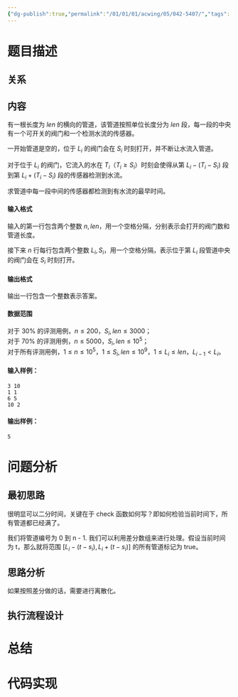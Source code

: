 ```yaml
---
{"dg-publish":true,"permalink":"/01/01/01/acwing/05/042-5407/","tags":["personal/blog"]}
---
```



# 题目描述
## 关系

## 内容
有一根长度为 $len$ 的横向的管道，该管道按照单位长度分为 $len$ 段，每一段的中央有一个可开关的阀门和一个检测水流的传感器。

一开始管道是空的，位于 $L_i$ 的阀门会在 $S_i$ 时刻打开，并不断让水流入管道。

对于位于 $L_i$ 的阀门，它流入的水在 $T_i$（$T_i \ge S_i$）时刻会使得从第 $L_i-(T_i-S_i)$ 段到第 $L_i+(T_i-S_i)$ 段的传感器检测到水流。

求管道中每一段中间的传感器都检测到有水流的最早时间。

#### 输入格式

输入的第一行包含两个整数 $n,len$，用一个空格分隔，分别表示会打开的阀门数和管道长度。

接下来 $n$ 行每行包含两个整数 $L_i,S_i$，用一个空格分隔，表示位于第 $L_i$ 段管道中央的阀门会在 $S_i$ 时刻打开。

#### 输出格式

输出一行包含一个整数表示答案。

#### 数据范围

对于 $30\%$ 的评测用例，$n ≤ 200$，$S_i,len ≤ 3000$；  
对于 $70\%$ 的评测用例，$n ≤ 5000$，$S_i,len ≤ 10^5$；  
对于所有评测用例，$1 ≤ n ≤ 10^5$，$1 ≤ S_i,len ≤ 10^9$，$1 ≤ L_i ≤ len$，$L_{i-1} < L_i$。

#### 输入样例：

```
3 10
1 1
6 5
10 2
```

#### 输出样例：

```
5
```
# 问题分析
## 最初思路
很明显可以二分时间，关键在于 check 函数如何写？即如何检验当前时间下，所有管道都已经满了。

我们将管道编号为 0 到 n - 1. 我们可以利用差分数组来进行处理。假设当前时间为 t，那么就将范围 $\displaystyle [L_{i}-(t-s_{i}),L_{i}+(t-s_{i})]$ 的所有管道标记为 true。
## 思路分析
如果按照差分做的话，需要进行离散化。
## 执行流程设计

# 总结

# 代码实现
```

```
